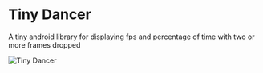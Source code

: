# Tiny Dancer
A tiny android library for displaying fps and percentage of time with two or more frames dropped


![Tiny Dancer](http://i.ytimg.com/vi/KBWfUc5jKiM/hqdefault.jpg "Tiny Dancer")

